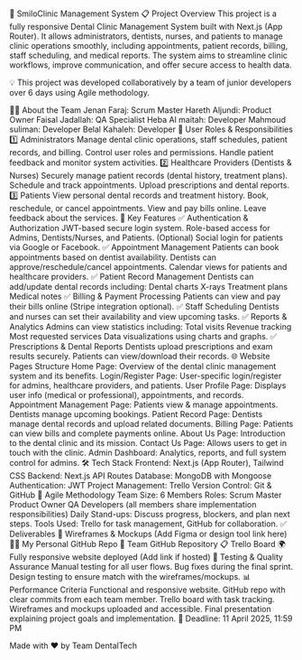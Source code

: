 🦷 SmiloClinic Management System
📋 Project Overview
This project is a fully responsive Dental Clinic Management System built with Next.js (App Router). It allows administrators, dentists, nurses, and patients to manage clinic operations smoothly, including appointments, patient records, billing, staff scheduling, and medical reports. The system aims to streamline clinic workflows, improve communication, and offer secure access to health data.

💡 This project was developed collaboratively by a team of junior developers over 6 days using Agile methodology.

👨‍💻 About the Team
Jenan Faraj: Scrum Master
Hareth Aljundi: Product Owner
Faisal Jadallah: QA Specialist
Heba Al maitah: Developer
Mahmoud suliman: Developer
Belal Kahaleh: Developer
👥 User Roles & Responsibilities
1️⃣ Administrators
Manage dental clinic operations, staff schedules, patient records, and billing.
Control user roles and permissions.
Handle patient feedback and monitor system activities.
2️⃣ Healthcare Providers (Dentists & Nurses)
Securely manage patient records (dental history, treatment plans).
Schedule and track appointments.
Upload prescriptions and dental reports.
3️⃣ Patients
View personal dental records and treatment history.
Book, reschedule, or cancel appointments.
View and pay bills online.
Leave feedback about the services.
🚀 Key Features
✅ Authentication & Authorization
JWT-based secure login system.
Role-based access for Admins, Dentists/Nurses, and Patients.
(Optional) Social login for patients via Google or Facebook.
✅ Appointment Management
Patients can book appointments based on dentist availability.
Dentists can approve/reschedule/cancel appointments.
Calendar views for patients and healthcare providers.
✅ Patient Record Management
Dentists can add/update dental records including:
Dental charts
X-rays
Treatment plans
Medical notes
✅ Billing & Payment Processing
Patients can view and pay their bills online (Stripe integration optional).
✅ Staff Scheduling
Dentists and nurses can set their availability and view upcoming tasks.
✅ Reports & Analytics
Admins can view statistics including:
Total visits
Revenue tracking
Most requested services
Data visualizations using charts and graphs.
✅ Prescriptions & Dental Reports
Dentists upload prescriptions and exam results securely.
Patients can view/download their records.
🌐 Website Pages Structure
Home Page: Overview of the dental clinic management system and its benefits.
Login/Register Page: User-specific login/register for admins, healthcare providers, and patients.
User Profile Page: Displays user info (medical or professional), appointments, and records.
Appointment Management Page:
Patients view & manage appointments.
Dentists manage upcoming bookings.
Patient Record Page: Dentists manage dental records and upload related documents.
Billing Page: Patients can view bills and complete payments online.
About Us Page: Introduction to the dental clinic and its mission.
Contact Us Page: Allows users to get in touch with the clinic.
Admin Dashboard: Analytics, reports, and full system control for admins.
🛠️ Tech Stack
Frontend: Next.js (App Router), Tailwind CSS
Backend: Next.js API Routes
Database: MongoDB with Mongoose
Authentication: JWT
Project Management: Trello
Version Control: Git & GitHub
📆 Agile Methodology
Team Size: 6 Members
Roles:
Scrum Master
Product Owner
QA
Developers (all members share implementation responsibilities)
Daily Stand-ups: Discuss progress, blockers, and plan next steps.
Tools Used: Trello for task management, GitHub for collaboration.
✅ Deliverables
🎨 Wireframes & Mockups (Add Figma or design tool link here)
🧑‍💻 My Personal GitHub Repo
👥 Team GitHub Repository
📋 Trello Board
🌍 Fully responsive website deployed (Add link if hosted)
🧪 Testing & Quality Assurance
Manual testing for all user flows.
Bug fixes during the final sprint.
Design testing to ensure match with the wireframes/mockups.
📊 Performance Criteria
Functional and responsive website.
GitHub repo with clear commits from each team member.
Trello board with task tracking.
Wireframes and mockups uploaded and accessible.
Final presentation explaining project goals and implementation.
🎯 Deadline: 11 April 2025, 11:59 PM

Made with ❤️ by Team DentalTech